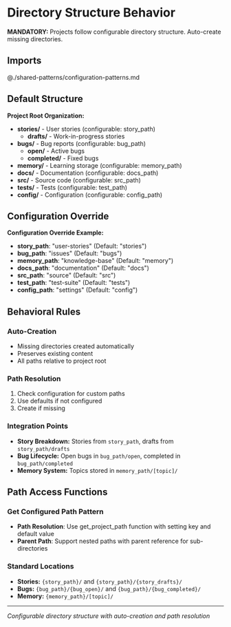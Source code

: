 # Directory Structure Behavior

**MANDATORY:** Projects follow configurable directory structure. Auto-create missing directories.

## Imports
@./shared-patterns/configuration-patterns.md

## Default Structure

**Project Root Organization:**
- **stories/** - User stories (configurable: story_path)
  - **drafts/** - Work-in-progress stories
- **bugs/** - Bug reports (configurable: bug_path)
  - **open/** - Active bugs
  - **completed/** - Fixed bugs
- **memory/** - Learning storage (configurable: memory_path)
- **docs/** - Documentation (configurable: docs_path)
- **src/** - Source code (configurable: src_path)
- **tests/** - Tests (configurable: test_path)
- **config/** - Configuration (configurable: config_path)

## Configuration Override

**Configuration Override Example:**
- **story_path**: "user-stories" (Default: "stories")
- **bug_path**: "issues" (Default: "bugs")
- **memory_path**: "knowledge-base" (Default: "memory")
- **docs_path**: "documentation" (Default: "docs")
- **src_path**: "source" (Default: "src")
- **test_path**: "test-suite" (Default: "tests")
- **config_path**: "settings" (Default: "config")

## Behavioral Rules

### Auto-Creation
- Missing directories created automatically
- Preserves existing content
- All paths relative to project root

### Path Resolution
1. Check configuration for custom paths
2. Use defaults if not configured
3. Create if missing

### Integration Points
- **Story Breakdown:** Stories from `story_path`, drafts from `story_path/drafts`
- **Bug Lifecycle:** Open bugs in `bug_path/open`, completed in `bug_path/completed`
- **Memory System:** Topics stored in `memory_path/[topic]/`

## Path Access Functions

### Get Configured Path Pattern
- **Path Resolution**: Use get_project_path function with setting key and default value
- **Parent Path**: Support nested paths with parent reference for sub-directories

### Standard Locations
- **Stories:** `{story_path}/` and `{story_path}/{story_drafts}/`
- **Bugs:** `{bug_path}/{bug_open}/` and `{bug_path}/{bug_completed}/`
- **Memory:** `{memory_path}/[topic]/`

---
*Configurable directory structure with auto-creation and path resolution*